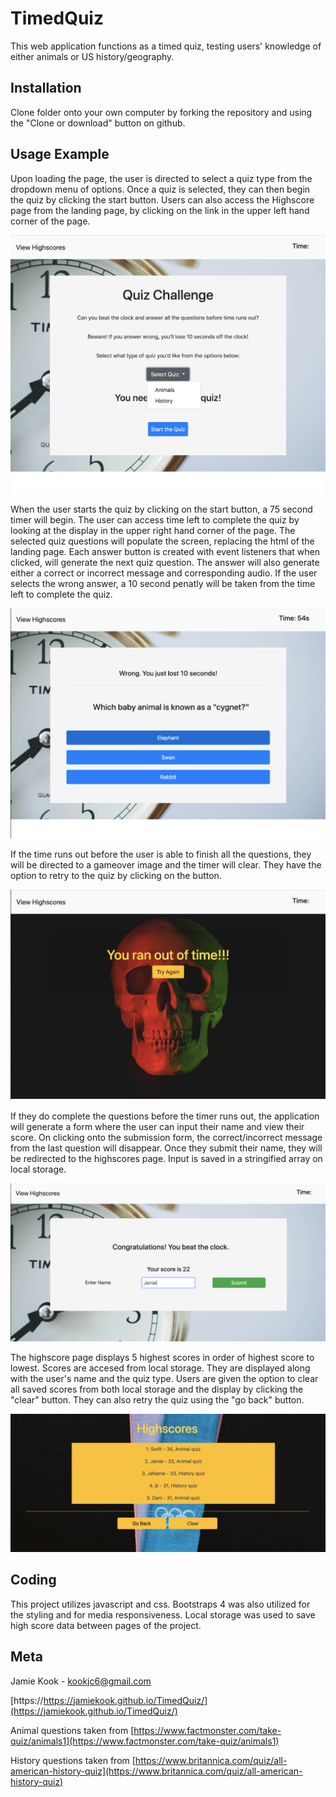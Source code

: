 # TimedQuiz

This web application functions as a timed quiz, testing users' knowledge of either animals or US history/geography.



## Installation

Clone folder onto your own computer by forking the repository and using the "Clone or download" button on github.  


## Usage Example

Upon loading the page, the user is directed to select a quiz type from the dropdown menu of options. Once a quiz is selected, they can then begin the quiz by clicking the start button. Users can also access the Highscore page from the landing page, by clicking on the link in the upper left hand corner of the page. 

![image of landing page](./assets/images/landingpage.png)

When the user starts the quiz by clicking on the start button, a 75 second timer will begin. The user can access time left to complete the quiz by looking at the display in the upper right hand corner of the page. The selected quiz questions will populate the screen, replacing the html of the landing page. Each answer button is created with event listeners that when clicked, will generate the next quiz question. The answer will also generate either a correct or incorrect message and corresponding audio. If the user selects the wrong answer, a 10 second penatly will be taken from the time left to complete the quiz. 

![image of quiz question](./assets/images/questionpage.png)

If the time runs out before the user is able to finish all the questions, they will be directed to a gameover image and the timer will clear. They have the option to retry to the quiz by clicking on the button. 

![image of gameover screen](./assets/images/gameover.png)

If they do complete the questions before the timer runs out, the application will generate a form where the user can input their name and view their score. On clicking onto the submission form, the correct/incorrect message from the last question will disappear. Once they submit their name, they will be redirected to the highscores page. Input is saved in a stringified array on local storage. 

![image of score page](./assets/images/score.png)

The highscore page displays 5 highest scores in order of highest score to lowest. Scores are accesed from local storage. They are displayed along with the user's name and the quiz type. Users are given the option to clear all saved scores from both local storage and the display by clicking the "clear" button. They can also retry the quiz using the "go back" button. 

![image of highscore screen](./assets/images/highscores.png)

## Coding

This project utilizes javascript and css. Bootstraps 4 was also utilized for the styling and for media responsiveness. Local storage was used to save high score data between pages of the project. 

## Meta 

Jamie Kook - kookjc6@gmail.com

[https://https://jamiekook.github.io/TimedQuiz/](https://jamiekook.github.io/TimedQuiz/)

Animal questions taken from [https://www.factmonster.com/take-quiz/animals1](https://www.factmonster.com/take-quiz/animals1)

History questions taken from [https://www.britannica.com/quiz/all-american-history-quiz](https://www.britannica.com/quiz/all-american-history-quiz)
